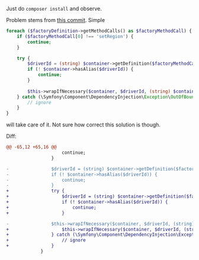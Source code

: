 Just do `composer install` and observe.

Problem stems from [this commit](https://github.com/doctrine/DoctrineBundle/commit/64234c75f49853e5619e98e9ed53493c3a3d85dc). Simple

```php
foreach ($factoryDefinition->getMethodCalls() as $factoryMethodCall) {
    if ($factoryMethodCall[0] !== 'setRegion') {
        continue;
    }

    try {
        $driverId = (string) $container->getDefinition($factoryMethodCall[1][0])->getArgument(1);
        if (! $container->hasAlias($driverId)) {
            continue;
        }
    
        $this->wrapIfNecessary($container, $driverId, (string) $container->getAlias($driverId), false);
    } catch (\Symfony\Component\DependencyInjection\Exception\OutOfBoundsException $e) {
        // ignore
    }
}
```

will take care of it. Not sure how correct this solution is though.

Diff:

```diff
@@ -65,12 +65,16 @@
                     continue;
                 }

-                $driverId = (string) $container->getDefinition($factoryMethodCall[1][0])->getArgument(1);
-                if (! $container->hasAlias($driverId)) {
-                    continue;
-                }
+                try {
+                    $driverId = (string) $container->getDefinition($factoryMethodCall[1][0])->getArgument(1);
+                    if (! $container->hasAlias($driverId)) {
+                        continue;
+                    }

-                $this->wrapIfNecessary($container, $driverId, (string) $container->getAlias($driverId), false);
+                    $this->wrapIfNecessary($container, $driverId, (string) $container->getAlias($driverId), false);
+                } catch (\Symfony\Component\DependencyInjection\Exception\OutOfBoundsException $e) {
+                    // ignore
+                }
             }
```
